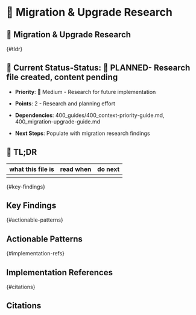 <!-- CONTEXT_REFERENCE: 400_guides/400_context-priority-guide.md -->
<!-- MODULE_REFERENCE: 400_guides/400_migration-upgrade-guide.md -->
<!-- MEMORY_CONTEXT: MEDIUM - Migration research and patterns -->
# 🔄 Migration & Upgrade Research

## 🔄 Migration & Upgrade Research

<!-- ANCHOR: tldr -->
{#tldr}

## 🎯 **Current Status**-**Status**: 📝 **PLANNED**- Research file created, content pending

- **Priority**: 🔧 Medium - Research for future implementation

- **Points**: 2 - Research and planning effort

- **Dependencies**: 400_guides/400_context-priority-guide.md, 400_migration-upgrade-guide.md

- **Next Steps**: Populate with migration research findings

## 🔎 TL;DR

| what this file is | read when | do next |
|---|---|---|
|  |  |  |

<!-- ANCHOR: key-findings -->
{#key-findings}

## Key Findings

<!-- ANCHOR: actionable-patterns -->
{#actionable-patterns}

## Actionable Patterns

<!-- ANCHOR: implementation-refs -->
{#implementation-refs}

## Implementation References

<!-- ANCHOR: citations -->
{#citations}

## Citations

